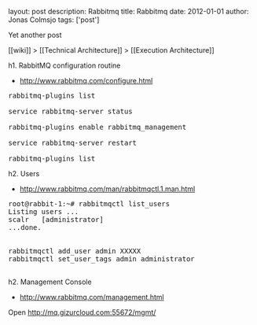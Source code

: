layout: post
description: Rabbitmq
title: Rabbitmq
date: 2012-01-01
author: Jonas Colmsjo
tags: ['post']

Yet another post





[[wiki]] > [[Technical Architecture]] > [[Execution Architecture]]


h1. RabbitMQ configuration routine

* http://www.rabbitmq.com/configure.html

<pre>
rabbitmq-plugins list

service rabbitmq-server status

rabbitmq-plugins enable rabbitmq_management

service rabbitmq-server restart

rabbitmq-plugins list
</pre>


h2. Users

* http://www.rabbitmq.com/man/rabbitmqctl.1.man.html

<pre>
root@rabbit-1:~# rabbitmqctl list_users
Listing users ...
scalr	[administrator]
...done.


rabbitmqctl add_user admin XXXXX
rabbitmqctl set_user_tags admin administrator

</pre>


h2. Management Console

* http://www.rabbitmq.com/management.html


Open http://mq.gizurcloud.com:55672/mgmt/

